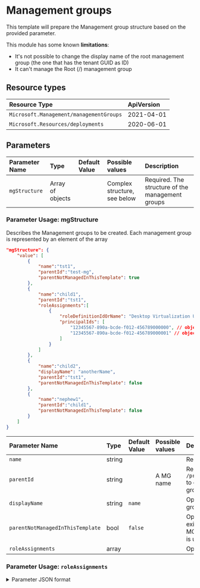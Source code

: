 # Management groups

This template will prepare the Management group structure based on the provided parameter.

This module has some known **limitations**:

- It's not possible to change the display name of the root management group (the one that has the tenant GUID as ID)
- It can't manage the Root (/) management group

## Resource types

|Resource Type|ApiVersion|
|:--|:--|
|`Microsoft.Management/managementGroups`|2021-04-01|
|`Microsoft.Resources/deployments`|2020-06-01|

## Parameters

| Parameter Name | Type | Default Value | Possible values | Description |
| :-             | :-   | :-            | :-              | :-          |
| `mgStructure` | Array of objects | | Complex structure, see below | Required. The structure of the management groups |

### Parameter Usage: mgStructure

Describes the Management groups to be created. Each management group is represented by an element of the array

``` json
"mgStructure": {
    "value": [
        {
            "name":"tst1",
            "parentId":"test-mg",
            "parentNotManagedInThisTemplate": true
        },
        {
            "name":"child1",
            "parentId":"tst1",
            "roleAssignments":[
                {
                    "roleDefinitionIdOrName": "Desktop Virtualization User",
                    "principalIds": [
                        "12345567-890a-bcde-f012-456789000000", // object 1
                        "12345567-890a-bcde-f012-456789000001" // object 2
                    ]
                }
            ]
        },
        {
            "name":"child2",
            "displayName": "anotherName",
            "parentId":"tst1",
            "parentNotManagedInThisTemplate": false
        },
        {
            "name":"nephew1",
            "parentId":"child1",
            "parentNotManagedInThisTemplate": false
        }
    ]
}
```

| Parameter Name | Type | Default Value | Possible values | Description |
| :-             | :-   | :-            | :-              | :-          |
| `name` | string | | | Required. The group ID of the Management group |
| `parentId` | string | | A MG name | Required. The template will concatenate `/providers/Microsoft.Management/managementGroups/` to create the resource ID of the parent management group the deployed one is child of |
| `displayName` | string | `name` | | Optional. The display name of the management group. If not specified, the ID (name) will be used |
| `parentNotManagedInThisTemplate` | bool | `false` | | Optional. `true` if the parent management group is existing and defined elsewhere, `false` if the parent MG is also managed in this template. This parameter is used to define the deployment sequence |
| `roleAssignments` | array | | | Optional. Array of role assignment objects |

### Parameter Usage: `roleAssignments`

<details>

<summary>Parameter JSON format</summary>

```json
"roleAssignments": [
    {
        "roleDefinitionIdOrName": "Desktop Virtualization User",
        "principalIds": [
            "12345678-1234-1234-1234-123456789012", // object 1
            "78945612-1234-1234-1234-123456789012" // object 2
        ]
    },
    {
        "roleDefinitionIdOrName": "Reader",
        "principalIds": [
            "12345678-1234-1234-1234-123456789012", // object 1
            "78945612-1234-1234-1234-123456789012" // object 2
        ]
    },
    {
        "roleDefinitionIdOrName": "/providers/Microsoft.Authorization/roleDefinitions/c2f4ef07-c644-48eb-af81-4b1b4947fb11",
        "principalIds": [
            "12345678-1234-1234-1234-123456789012" // object 1
        ]
    }
]
```

| Parameter Name | Type | Default Value | Possible values | Description |
| :-             | :-   | :-            | :-              | :-          |
| `roleDefinitionIdOrName` | string | | | Mandatory. The name or the ID of the role to assign to the management group |
| `principalIds` | array | | | Mandatory. An array of principal IDs |

## Outputs

| Output Name | Type | Description |
| :-- | :-- | :-- |
| `managementGroupCount` | int | Number of management groups considered in the deployment |

## Considerations

This template is using a **Tenant level deployment**, meaning the user/principal deploying it needs to have the [proper access](https://learn.microsoft.com/en-us/azure/azure-resource-manager/templates/deploy-to-tenant#required-access)

> If owner access is excessive, the following rights roles will grant enough rights:
> **Automation Job Operator** at **tenant** level (scope '/')<br>
> **Management Group Contributor** at the top management group that needs to be managed
>
>> Consider using the following script:<br>
>> `$PrincipalID = "<The object ID of the identity here>"`<br>
>> `$TopMGID = "<The group ID of the management group here>"`<br>
>> `New-AzRoleAssignment -ObjectId $PrincipalID -Scope "/" -RoleDefinitionName "Automation Job Operator"`<br>
>> `New-AzRoleAssignment -ObjectId $PrincipalID -Scope "/providers/Microsoft.Management/managementGroups/$TopMGID" -RoleDefinitionName "Management Group Contributor"`
